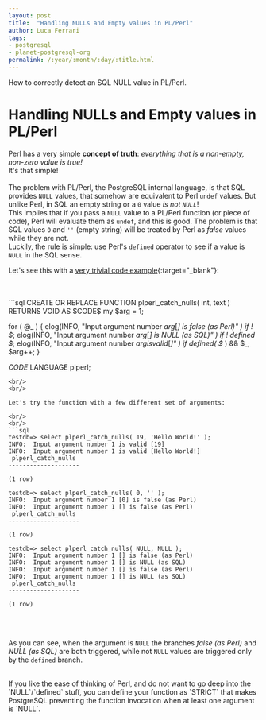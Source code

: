 ```yaml
---
layout: post
title:  "Handling NULLs and Empty values in PL/Perl"
author: Luca Ferrari
tags:
- postgresql
- planet-postgresql-org
permalink: /:year/:month/:day/:title.html
---
```

How to correctly detect an SQL NULL value in PL/Perl.

# Handling NULLs and Empty values in PL/Perl

Perl has a very simple **concept of truth**: *everything that is a non-empty, non-zero value is true!*
<br/>
It's that simple!
<br/>
<br/>
The problem with PL/Perl, the PostgreSQL internal language, is that SQL provides `NULL` values, that somehow are equivalent to Perl `undef` values. But unlike Perl, in SQL an empty string or a `0` value *is not `NULL`*!
<br/>
This implies that if you pass a `NULL` value to a PL/Perl function (or piece of code), Perl will evaluate them as `undef`, and this is good. The problem is that SQL values `0` and `''` (empty string) will be treated by Perl as *false* values while they are not.
<br/>
Luckily, the rule is simple: use Perl's `defined` operator to see if a value is `NULL` in the SQL sense.
<br/>

Let's see this with a [very trivial code example](https://github.com/fluca1978/fluca1978-pg-utils/blob/master/examples/plperl/catch_nulls.plperl){:target="_blank"}:

<br/>
<br/>
```sql
CREATE OR REPLACE FUNCTION
plperl_catch_nulls( int, text )
RETURNS VOID
AS $CODE$
   my $arg = 1;

  for ( @_ ) {
      elog(INFO, "Input argument number $arg [$_] is false (as Perl)" ) if ! $_;
      elog(INFO, "Input argument number $arg [$_] is NULL (as SQL)" ) if ! defined $_;
      elog(INFO, "Input argument number $arg is valid [$_]" ) if defined( $_ ) && $_;
      $arg++;
  }


$CODE$
LANGUAGE plperl;

```
<br/>
<br/>

Let's try the function with a few different set of arguments:

<br/>
<br/>
```sql
testdb=> select plperl_catch_nulls( 19, 'Hello World!' );
INFO:  Input argument number 1 is valid [19]
INFO:  Input argument number 1 is valid [Hello World!]
 plperl_catch_nulls
--------------------

(1 row)

testdb=> select plperl_catch_nulls( 0, '' );
INFO:  Input argument number 1 [0] is false (as Perl)
INFO:  Input argument number 1 [] is false (as Perl)
 plperl_catch_nulls
--------------------

(1 row)

testdb=> select plperl_catch_nulls( NULL, NULL );
INFO:  Input argument number 1 [] is false (as Perl)
INFO:  Input argument number 1 [] is NULL (as SQL)
INFO:  Input argument number 1 [] is false (as Perl)
INFO:  Input argument number 1 [] is NULL (as SQL)
 plperl_catch_nulls
--------------------

(1 row)

```
<br/>
<br/>

As you can see, when the argument is `NULL` the branches *false (as Perl)* and *NULL (as SQL)* are both triggered, while not `NULL` values are triggered only by the `defined` branch.

<br/>
If you like the ease of thinking of Perl, and do not want to go deep into the `NULL`/`defined` stuff, you can define your function as `STRICT` that makes PostgreSQL preventing the function invocation when at least one argument is `NULL`.
